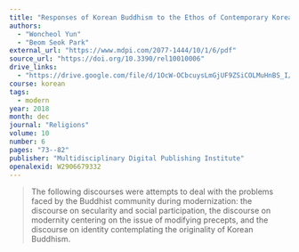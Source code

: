 ```yaml
---
title: "Responses of Korean Buddhism to the Ethos of Contemporary Korea: Three Discourses in the Wake of Modernization"
authors:
  - "Woncheol Yun"
  - "Beom Seok Park"
external_url: "https://www.mdpi.com/2077-1444/10/1/6/pdf"
source_url: "https://doi.org/10.3390/rel10010006"
drive_links:
  - "https://drive.google.com/file/d/1OcW-OCbcuysLmGjUF9ZSiCOLMuHnBS_I/view?usp=drivesdk"
course: korean
tags:
  - modern
year: 2018
month: dec
journal: "Religions"
volume: 10
number: 6
pages: "73--82"
publisher: "Multidisciplinary Digital Publishing Institute"
openalexid: W2906679332
---
```


> The following discourses were attempts to deal with the problems faced by the Buddhist community during modernization: the discourse on secularity and social participation, the discourse on modernity centering on the issue of modifying precepts, and the discourse on identity contemplating the originality of Korean Buddhism.
